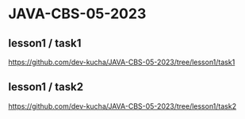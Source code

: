 # JAVA-CBS-05-2023

## lesson1 / task1
https://github.com/dev-kucha/JAVA-CBS-05-2023/tree/lesson1/task1

## lesson1 / task2
https://github.com/dev-kucha/JAVA-CBS-05-2023/tree/lesson1/task2